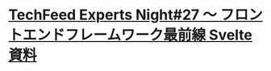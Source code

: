 # [TechFeed Experts Night#27 〜 フロントエンドフレームワーク最前線 Svelte資料](https://techfeed.io/events/techfeed-experts-night-27)
